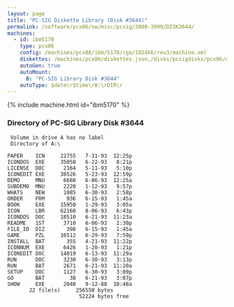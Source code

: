 ```yaml
---
layout: page
title: "PC-SIG Diskette Library (Disk #3644)"
permalink: /software/pcx86/sw/misc/pcsig/3000-3999/DISK3644/
machines:
  - id: ibm5170
    type: pcx86
    config: /machines/pcx86/ibm/5170/cga/1024kb/rev3/machine.xml
    diskettes: /machines/pcx86/diskettes.json,/disks/pcsigdisks/pcx86/diskettes.json
    autoGen: true
    autoMount:
      B: "PC-SIG Library Disk #3644"
    autoType: $date\r$time\rB:\rDIR\r
---
```


{% include machine.html id="ibm5170" %}

### Directory of PC-SIG Library Disk #3644

     Volume in drive A has no label
     Directory of A:\

    PAPER    ICN     22755   7-31-93  12:25p
    ICONDOS  EXE     35058   6-22-93   8:21p
    LICENSE  DOC      2164   5-11-93   5:10p
    ICONEDIT EXE     38526   5-23-93  12:59p
    DEMO     MNU      6660   6-06-93  12:25a
    SUBDEMO  MNU      2220   1-12-93   9:57p
    WHATS    NEW      1085   6-30-93   2:58p
    ORDER    FRM       936   6-15-93   1:45a
    BOOK     EXE     15950   1-29-93   3:05a
    ICON     LBR     62160   8-06-93   6:43p
    ICONDOS  DOC     18510   6-21-93  11:23a
    README   1ST      3710   6-06-93   2:30p
    FILE_ID  DIZ       398   6-15-93   1:45a
    GAME     PZL     16512   6-29-93   7:59p
    INSTALL  BAT       355   4-21-93  11:22p
    ICONNUM  EXE      6426   1-20-93   1:21p
    ICONEDIT DOC     14019   6-13-93  11:29a
    RUN      DOC      3230   6-30-93   3:13p
    RUN      BAT      2671   6-21-93  11:20a
    SETUP    DOC      1127   6-30-93   3:09p
    GO       BAT        38   6-21-93   3:07p
    SHOW     EXE      2040   9-12-88  10:48a
           22 file(s)     256550 bytes
                           52224 bytes free
